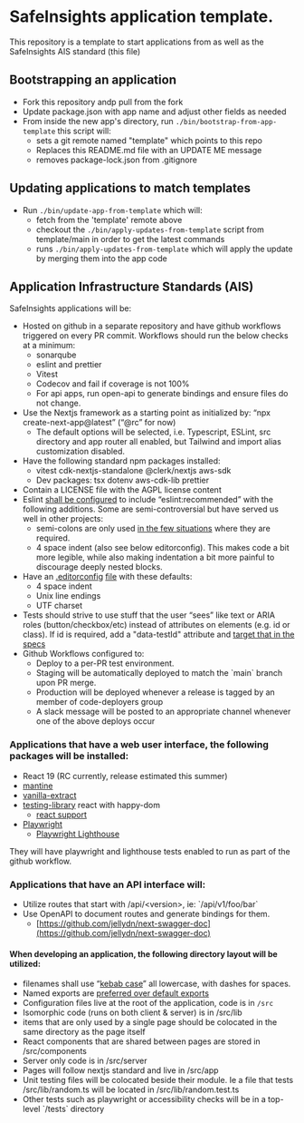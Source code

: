 # SafeInsights application template.

This repository is a template to start applications from as well as the SafeInsights AIS standard (this file)

## Bootstrapping an application

-   Fork this repository andp pull from the fork
-   Update package.json with app name and adjust other fields as needed
-   From inside the new app's directory, run `./bin/bootstrap-from-app-template` this script will:
    -   sets a git remote named "template" which points to this repo
    -   Replaces this README.md file with an UPDATE ME message
    -   removes package-lock.json from .gitignore

## Updating applications to match templates

-   Run `./bin/update-app-from-template` which will:
    -   fetch from the 'template' remote above
    -   checkout the `./bin/apply-updates-from-template` script from template/main in order to get the latest commands
    -   runs `./bin/apply-updates-from-template` which will apply the update by merging them into the app code

## Application Infrastructure Standards (AIS)

SafeInsights applications will be:

-   Hosted on github in a separate repository and have github workflows triggered on every PR commit. Workflows should run the below checks at a minimum:
    -   sonarqube
    -   eslint and prettier
    -   Vitest
    -   Codecov and fail if coverage is not 100%
    -   For api apps, run open-api to generate bindings and ensure files do not change.
-   Use the Nextjs framework as a starting point as initialized by: “npx create-next-app@latest” (“@rc” for now)
    -   The default options will be selected, i.e. Typescript, ESLint, src directory and app router all enabled, but Tailwind and import alias customization disabled.
-   Have the following standard npm packages installed:
    -   vitest cdk-nextjs-standalone @clerk/nextjs aws-sdk
    -   Dev packages: tsx dotenv aws-cdk-lib prettier
-   Contain a LICENSE file with the AGPL license content
-   Eslint [shall be configured](templates/common/.eslintrc.json) to include “eslint:recommended” with the following additions. Some are semi-controversial but have served us well in other projects:
    -   semi-colons are only used [in the few situations](https://eslint.org/docs/latest/rules/semi#never) where they are required.
    -   4 space indent (also see below editorconfig). This makes code a bit more legible, while also making indentation a bit more painful to discourage deeply nested blocks.
-   Have an [.editorconfig](https://editorconfig.org) [file](templates/common/.editorconfig) with these defaults:
    -   4 space indent
    -   Unix line endings
    -   UTF charset
-   Tests should strive to use stuff that the user “sees” like text or ARIA roles (button/checkbox/etc) instead of attributes on elements (e.g. id or class). If id is required, add a "data-testId" attribute and [target that in the specs](https://playwright.dev/docs/locators#locate-by-test-id)
-   Github Workflows configured to:
    -   Deploy to a per-PR test environment.
    -   Staging will be automatically deployed to match the \`main\` branch upon PR merge.
    -   Production will be deployed whenever a release is tagged by an member of code-deployers group
    -   A slack message will be posted to an appropriate channel whenever one of the above deploys occur

### Applications that have a web user interface, the following packages will be installed:

-   React 19 (RC currently, release estimated this summer)
-   [mantine](ttps://github.com/safeinsights)
-   [vanilla-extract](https://vanilla-extract.style)
-   [testing-library](https://testing-library.com) react with happy-dom
    -   [react support](https://testing-library.com/docs/react-testing-library/intro/)
-   [Playwright](https://playwright.dev)
    -   [Playwright Lighthouse](https://github.com/abhinaba-ghosh/playwright-lighthouse)

They will have playwright and lighthouse tests enabled to run as part of the github workflow.

### Applications that have an API interface will:

-   Utilize routes that start with /api/\<version\>, ie: \`/api/v1/foo/bar\`
-   Use OpenAPI to document routes and generate bindings for them.
    -   [https://github.com/jellydn/next-swagger-doc](https://github.com/jellydn/next-swagger-doc)

#### When developing an application, the following directory layout will be utilized:

-   filenames shall use “[kebab case](https://www.theserverside.com/definition/Kebab-case)” all lowercase, with dashes for spaces.
-   Named exports are [preferred over default exports](https://dev.to/phuocng/avoid-using-default-exports-a1c)
-   Configuration files live at the root of the application, code is in `/src`
-   Isomorphic code (runs on both client & server) is in /src/lib
-   items that are only used by a single page should be colocated in the same directory as the page itself
-   React components that are shared between pages are stored in /src/components
-   Server only code is in /src/server
-   Pages will follow nextjs standard and live in /src/app
-   Unit testing files will be colocated beside their module. Ie a file that tests /src/lib/random.ts will be located in /src/lib/random.test.ts
-   Other tests such as playwright or accessibility checks will be in a top-level \`/tests\` directory
